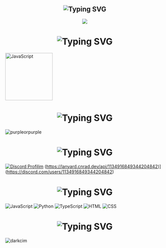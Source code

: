 <h2 align="center"><img src="https://readme-typing-svg.herokuapp.com?font=Pacifico&pause=1000&color=F0FF32&background=69FF2000&center=true&repeat=false&vCenter=true&width=435&lines=Profile+Stat's" alt="Typing SVG" /></h2>

<div align="center">
    <img src="https://komarev.com/ghpvc/?username=darkcim&color=blue"/>
</div>

 
<h1 align="center"><img src="https://readme-typing-svg.herokuapp.com?font=Pacifico&pause=1000&color=ff3235&background=69FF2000&center=true&vCenter=true&repeat=false&width=435&lines=+Connect+With+Me" alt="Typing SVG" /></h1>
<div align="left">
<a target="_blank" rel="noopener noreferrer" href="https://discord.com/users/852757286375129128"><img alt="JavaScript" align="center" src="https://discord.com/assets/cb48d2a8d4991281d7a6a95d2f58195e.svg" data-canonical-src="https://img.shields.io/badge/-Javascript-edb200?style=flat-square&amp;logo=javascript&amp;logoColor=white" style="height="150" width="150";"></a>
</div> 

<h1 align="center"><img src="https://readme-typing-svg.herokuapp.com?font=Pacifico&pause=1000&color=a600ff&background=69FF2000&center=true&vCenter=true&repeat=false&width=435&lines=+About+Me" alt="Typing SVG" /></h1>
<img src="https://readme-typing-svg.herokuapp.com?size=20&width=1024&lines=Selam+ben+darkdays+uzun+süredir+yazılımla+uğraşıyorum+yakında+güzel+projeler+paylaşacağım+." alt="purpleorpurple" />


<h1 align="center"><img src="https://readme-typing-svg.herokuapp.com?font=Pacifico&pause=1000&color=326EFF&background=69FF2000&center=true&vCenter=true&repeat=false&width=435&lines=+My+Discord+Account's" alt="Typing SVG" /></h1>

[![Discord Profilim](https://lanyard.cnrad.dev/api/852757286375129128)](https://discord.com/users/852757286375129128)
(https://lanyard.cnrad.dev/api/1134916849344204842)](https://discord.com/users/1134916849344204842)


<h1 align="center"><img src="https://readme-typing-svg.herokuapp.com?font=Pacifico&pause=1000&color=00ff88&background=69FF2000&center=true&vCenter=true&repeat=false&width=435&lines=+Lang's" alt="Typing SVG" /></h1>

![JavaScript](https://img.shields.io/badge/JavaScript-323330?style=for-the-badge&logo=javascript&logoColor=F7DF1E) ![Python](https://img.shields.io/badge/Python-14354C?style=for-the-badge&logo=python&logoColor=white)  ![TypeScript](https://img.shields.io/badge/typescript-%23007ACC.svg?style=for-the-badge&logo=typescript&logoColor=white) ![HTML](https://img.shields.io/badge/HTML5-E34F26?style=for-the-badge&logo=html5&logoColor=white) ![CSS](https://img.shields.io/badge/CSS3-1572B6?style=for-the-badge&logo=css3&logoColor=white)


<h1 align="center"><img src="https://readme-typing-svg.herokuapp.com?font=Pacifico&pause=1000&color=f0f0f0&background=69FF2000&center=true&vCenter=true&repeat=false&width=435&lines=+Github+Stat's+" alt="Typing SVG" /></h1>

<p><img align="left" src="https://github-readme-streak-stats.herokuapp.com/?user=darkcim&theme=dark" alt="darkcim"/>


 
